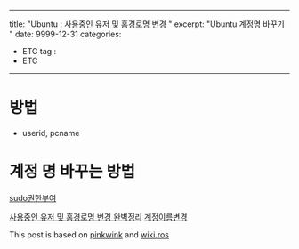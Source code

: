 
---
title: "Ubuntu : 사용중인 유저 및 홈경로명 변경 "
excerpt: "Ubuntu 계정명 바꾸기 " 
date: 9999-12-31
categories:
  - ETC
tag :
  - ETC
---


# 방법
- userid, pcname 

## 
#  계정 명 바꾸는 방법


[sudo권한부여](http://sarghis.com/blog/856/)


[사용중인 유저 및 홈경로명 변경 완벽정리](https://xevolts.tistory.com/10)
[계정이름변경](https://naudhizb.tistory.com/666)


 
This post is based on [pinkwink](https://github.com/PinkWink) and [wiki.ros](http://wiki.ros.org/rosdep#INstalling_rosdep)
